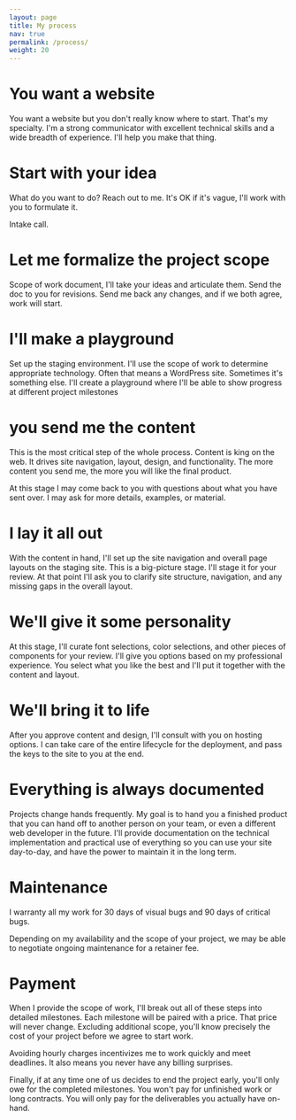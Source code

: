 ```yaml
---
layout: page
title: My process
nav: true
permalink: /process/
weight: 20
---
```


# You want a website

You want a website but you don't really know where to start. That's my specialty. I'm a strong communicator with excellent technical skills and a wide breadth of experience. I'll help you make that thing.

# Start with your idea 

What do you want to do? Reach out to me. It's OK if it's vague, I'll work with you to formulate it. 

Intake call. 

# Let me formalize the project scope

Scope of work document, I'll take your ideas and articulate them. Send the doc to you for revisions. Send me back any changes, and if we both agree, work will start. 

# I'll make a playground

Set up the staging environment. I'll use the scope of work to determine appropriate technology. Often that means a WordPress site. Sometimes it's something else. I'll create a playground where I'll be able to show progress at different project milestones 

# you send me the content 

This is the most critical step of the whole process. Content is king on the web. It drives site navigation, layout, design, and functionality. The more content you send me, the more you will like the final product. 

At this stage I may come back to you with questions about what you have sent over. I may ask for more details, examples, or material. 

# I lay it all out 

With the content in hand, I'll set up the site navigation and overall page layouts on the staging site. This is a big-picture stage. I'll stage it for your review. At that point I'll ask you to clarify site structure, navigation, and any missing gaps in the overall layout. 

# We'll give it some personality 

At this stage, I'll curate font selections, color selections, and other pieces of components for your review. I'll give you options based on my professional experience. You select what you like the best and I'll put it together with the content and layout. 

# We'll bring it to life

After you approve content and design, I'll consult with you on hosting options. I can take care of the entire lifecycle for the deployment, and pass the keys to the site to you at the end.

# Everything is always documented

Projects change hands frequently. My goal is to hand you a finished product that you can hand off to another person on your team, or even a different web developer in the future. I'll provide documentation on the technical implementation and practical use of everything so you can use your site day-to-day, and have the power to maintain it in the long term. 

# Maintenance

I warranty all my work for 30 days of visual bugs and 90 days of critical bugs. 

Depending on my availability and the scope of your project, we may be able to negotiate ongoing maintenance for a retainer fee.

# Payment 

When I provide the scope of work, I'll break out all of these steps into detailed milestones. Each milestone will be paired with a price. That price will never change. Excluding additional scope, you'll know precisely the cost of your project before we agree to start work. 

Avoiding hourly charges incentivizes me to work quickly and meet deadlines. It also means you never have any billing surprises. 

Finally, if at any time one of us decides to end the project early, you'll only owe for the completed milestones. You won't pay for unfinished work or long contracts. You will only pay for the deliverables you actually have on-hand. 